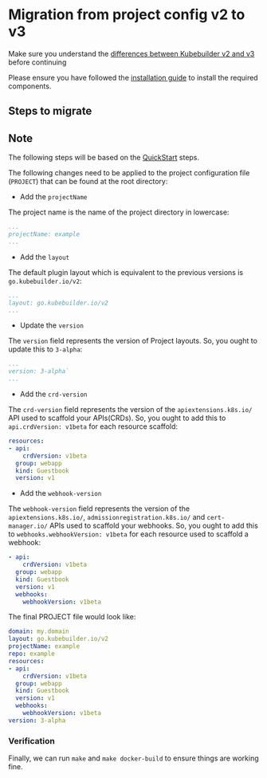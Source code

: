 # Migration from project config v2 to v3

Make sure you understand the [differences between Kubebuilder v2 and v3](/migration/v2vsv3.md)
before continuing

Please ensure you have followed the [installation guide](/quick-start.md#installation)
to install the required components.

## Steps to migrate

<aside class="note warning">
<h1>Note</h1>

The following steps will be based on the [QuickStart][QuickStart] steps.

</aside>

The following changes need to be applied to the project configuration file (`PROJECT`) that can be found at the root directory:

- Add the `projectName`

The project name is the name of the project directory in lowercase:

```yaml
...
projectName: example
...
```

- Add the `layout`

The default plugin layout which is equivalent to the previous versions is `go.kubebuilder.io/v2`:

```yaml
...
layout: go.kubebuilder.io/v2
...
```

- Update the `version`

The `version` field represents the version of Project layouts. So, you ought to update this to `3-alpha`:

```yaml
...
version: 3-alpha`
...
```

- Add the `crd-version` 

The `crd-version` field represents the version of the `apiextensions.k8s.io/` API used to scaffold your APIs(CRDs). So, you ought to add this to `api.crdVersion: v1beta` for each resource scaffold:

```yaml
resources:
- api:
    crdVersion: v1beta
  group: webapp
  kind: Guestbook
  version: v1
``` 

- Add the `webhook-version` 

The `webhook-version` field represents the version of the `apiextensions.k8s.io/`, `admissionregistration.k8s.io/` and `cert-manager.io/` APIs used to scaffold your webhooks. So, you ought to add this to `webhooks.webhookVersion: v1beta` for each resource used to scaffold a webhook:

```yaml
- api:
    crdVersion: v1beta
  group: webapp
  kind: Guestbook
  version: v1
  webhooks:
    webhookVersion: v1beta
```

The final PROJECT file would look like:

```yaml
domain: my.domain
layout: go.kubebuilder.io/v2
projectName: example
repo: example
resources:
- api:
    crdVersion: v1beta
  group: webapp
  kind: Guestbook
  version: v1
  webhooks:
    webhookVersion: v1beta
version: 3-alpha
```

### Verification

Finally, we can run `make` and `make docker-build` to ensure things are working
fine.


[QuickStart]: /docs/book/src/quick-start.md
[envtest]: https://book.kubebuilder.io/reference/testing/envtest.html
